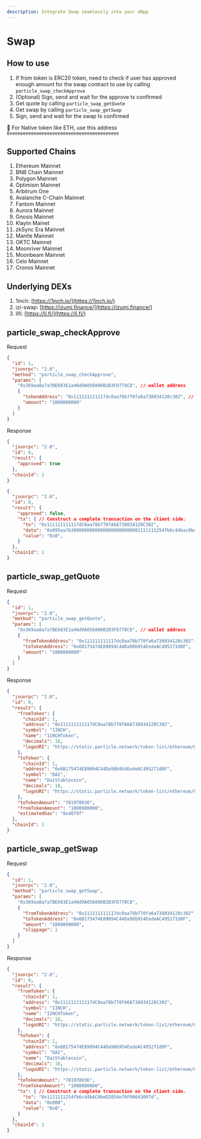 ```yaml
---
description: Integrate Swap seamlessly into your dApp
---
```


# Swap

## How to use

1. If from token is ERC20 token, need to check if user has approved enough amount for the swap contract to use by calling `particle_swap_checkApprove`
2. (Optional) Sign, send and wait for the approve tx confirmed
3. Get quote by calling `particle_swap_getQuote`
4. Get swap by calling `particle_swap_getSwap`
5. Sign, send and wait for the swap tx confirmed

📢 For Native token like ETH, use this address\
`0xeeeeeeeeeeeeeeeeeeeeeeeeeeeeeeeeeeeeeeee`

## Supported Chains

1. Ethereum Mainnet
2. BNB Chain Mainnet
3. Polygon Mainnet
4. Optimism Mainnet
5. Arbitrum One
6. Avalanche C-Chain Mainnet
7. Fantom Mainnet
8. Aurora Mainnet
9. Gnosis Mainnet
10. Klaytn Mainet
11. zkSync Era Mainnet
12. Mantle Mainnet
13. OKTC Mainnet
14. Moonriver Mainnet
15. Moonbeam Mainnet
16. Celo Mainnet
17. Cronos Mainnet

## Underlying DEXs

1. 1inch: [https://1inch.io/](https://1inch.io/)
2. izi-swap: [https://izumi.finance/](https://izumi.finance/)
3. lifi: [https://li.fi/](https://li.fi/)

## particle\_swap\_checkApprove

Request

```json
{
  "id": 1,
  "jsonrpc": "2.0",
  "method": "particle_swap_checkApprove",
  "params": [
    "0x369aa8a7a7BE683E1a46d9A056806B2B3FD778C8", // wallet address
    {
      "tokenAddress": "0x111111111117dc0aa78b770fa6a738034120c302", // from token address
      "amount": "1000000000"
    }
  ]
}
```

Response

```json
{
  "jsonrpc": "2.0",
  "id": 0,
  "result": {
    "approved": true
  },
  "chainId": 1
}
```

```json
{
  "jsonrpc": "2.0",
  "id": 0,
  "result": {
    "approved": false,
    "tx": { // Construct a complete transaction on the client side.
      "to": "0x111111111117dC0aa78b770fA6A738034120C302",
      "data": "0x095ea7b30000000000000000000000001111111254fb6c44bac0bed2854e76f90643097d000000000000000000000000000000000000000000000000000000003b9aca00",
      "value": "0x0",
    }
  },
  "chainId": 1
}
```

## particle\_swap\_getQuote

Request

```json
{
  "id": 1,
  "jsonrpc": "2.0",
  "method": "particle_swap_getQuote",
  "params": [
    "0x369aa8a7a7BE683E1a46d9A056806B2B3FD778C8", // wallet address
    {
      "fromTokenAddress": "0x111111111117dc0aa78b770fa6a738034120c302",
      "toTokenAddress": "0x6B175474E89094C44Da98b954EedeAC495271d0F",
      "amount": "1000000000"
    }
  ]
}
```

Response

```json
{
  "jsonrpc": "2.0",
  "id": 0,
  "result": {
    "fromToken": {
      "chainId": 1,
      "address": "0x111111111117dC0aa78b770fA6A738034120C302",
      "symbol": "1INCH",
      "name": "1INCHToken",
      "decimals": 18,
      "logoURI": "https://static.particle.network/token-list/ethereum/0x111111111117dC0aa78b770fA6A738034120C302.png"
    },
    "toToken": {
      "chainId": 1,
      "address": "0x6B175474E89094C44Da98b954EedeAC495271d0F",
      "symbol": "DAI",
      "name": "DaiStablecoin",
      "decimals": 18,
      "logoURI": "https://static.particle.network/token-list/ethereum/0x6B175474E89094C44Da98b954EedeAC495271d0F.png"
    },
    "toTokenAmount": "781970036",
    "fromTokenAmount": "1000000000",
    "estimatedGas": "0x4079f"
  },
  "chainId": 1
}
```

## particle\_swap\_getSwap

Request

```json
{
  "id": 1,
  "jsonrpc": "2.0",
  "method": "particle_swap_getSwap",
  "params": [
    "0x369aa8a7a7BE683E1a46d9A056806B2B3FD778C8",
    {
      "fromTokenAddress": "0x111111111117dc0aa78b770fa6a738034120c302",
      "toTokenAddress": "0x6B175474E89094C44Da98b954EedeAC495271d0F",
      "amount": "1000000000",
      "slippage": 1
    }
  ]
}
```

Response

```json
{
  "jsonrpc": "2.0",
  "id": 0,
  "result": {
    "fromToken": {
      "chainId": 1,
      "address": "0x111111111117dC0aa78b770fA6A738034120C302",
      "symbol": "1INCH",
      "name": "1INCHToken",
      "decimals": 18,
      "logoURI": "https://static.particle.network/token-list/ethereum/0x111111111117dC0aa78b770fA6A738034120C302.png"
    },
    "toToken": {
      "chainId": 1,
      "address": "0x6B175474E89094C44Da98b954EedeAC495271d0F",
      "symbol": "DAI",
      "name": "DaiStablecoin",
      "decimals": 18,
      "logoURI": "https://static.particle.network/token-list/ethereum/0x6B175474E89094C44Da98b954EedeAC495271d0F.png"
    },
    "toTokenAmount": "781970036",
    "fromTokenAmount": "1000000000",
    "tx": { // Construct a complete transaction on the client side.
      "to": "0x1111111254fb6c44bAC0beD2854e76F90643097d",
      "data": "0x000",
      "value": "0x0",
    }
  },
  "chainId": 1
}
```
